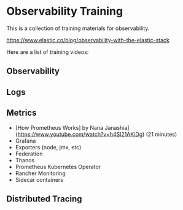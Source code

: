 # Observability Training

This is a collection of training materials for observability.

https://www.elastic.co/blog/observability-with-the-elastic-stack

Here are a list of training videos:

## Observability


## Logs

## Metrics

* [How Prometheus Works] by Nana Janashia](https://www.youtube.com/watch?v=h4Sl21AKiDg) (21 minutes)
* Grafana
* Exporters (node, jmx, etc)
* Federation
* Thanos
* Prometheus Kubernetes Operator
* Rancher Monitoring
* Sidecar containers

## Distributed Tracing
